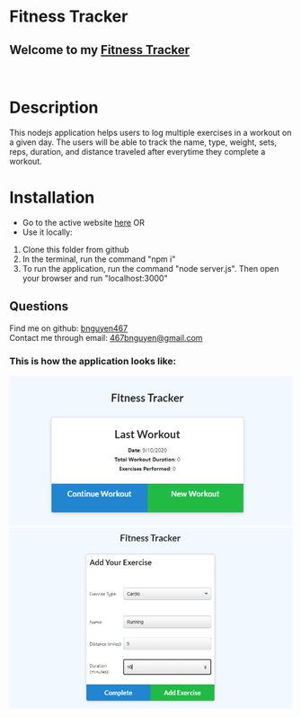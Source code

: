 # Fitness Tracker
## Welcome to my [Fitness Tracker](https://young-meadow-67937.herokuapp.com/exercise?id=5f616946a878480017220bb9)
</br>


# Description
This nodejs application helps users to log multiple exercises in a workout on a given day. The users will be able to track the name, type, weight, sets, reps, duration, and distance traveled after everytime they complete a workout.

# Installation
- Go to the active website [here](https://young-meadow-67937.herokuapp.com/exercise?id=5f616946a878480017220bb9)
OR
- Use it locally:
1. Clone this folder from github
2. In the terminal, run the command "npm i"
3. To run the application, run the command "node server.js". Then open your browser and run "localhost:3000"

## Questions
Find me on github: [bnguyen467](https://github.com/bnguyen467)
</br>
Contact me through email: 467bnguyen@gmail.com

### This is how the application looks like:
![example image](./public/img/example-image.png)
![example image](./public/img/example-image-1.png)

